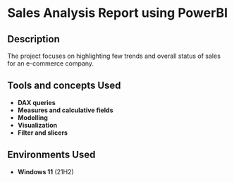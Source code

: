 <h1>Sales Analysis Report using PowerBI</h1>

<h2>Description</h2>
The project focuses on highlighting few trends and overall status of sales for an e-commerce company.
<br />


<h2>Tools and concepts Used</h2>

- <b>DAX queries</b> 
- <b>Measures and calculative fields</b>
- <b>Modelling</b>
- <b>Visualization</b>
- <b>Filter and slicers</b>

<h2>Environments Used </h2>

- <b>Windows 11</b> (21H2)
